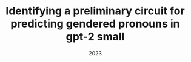 ---
title: "Identifying a preliminary circuit for predicting gendered pronouns in gpt-2 small"
collection: publications
category: post
permalink: /publication/2023_gender_circuit
excerpt: 'We explore the use of automated circuit discovery to extract a circuit predicting gender pronouns in GPT2'
date: 2023
venue: '01-2023 Apart Hackathon on mechanistic interpretability'
paperurl: 'https://itch. io/jam/mechint/rate/1889871'
---